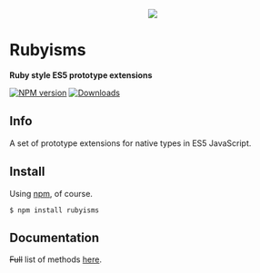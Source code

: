 <p align="center">
  <a href="https://www.npmjs.com/package/rubyisms">
    <img src="http://i.imgur.com/Gx7OFGO.png" />
  </a>
</p>

# Rubyisms

**Ruby style ES5 prototype extensions**

[![NPM version][npm-image]][npm-url] [![Downloads][npm-downloads]][npm-url]

## Info

A set of prototype extensions for native types in ES5 JavaScript.

## Install

Using [npm](https://www.npmjs.com/), of course.

    $ npm install rubyisms

## Documentation

~~Full~~ list of methods [here](https://github.com/Oka-/rubyisms/tree/master/docs).

[npm-url]: https://www.npmjs.com/package/rubyisms
[npm-image]: http://img.shields.io/npm/v/rubyisms.svg
[npm-downloads]: http://img.shields.io/npm/dm/rubyisms.svg
